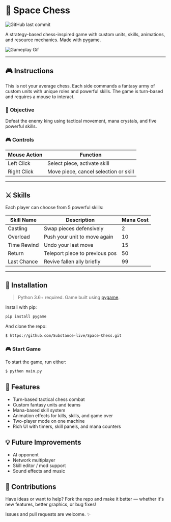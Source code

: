 # 🧠 Space Chess

![GitHub last commit](https://img.shields.io/github/last-commit/Substance-live/Space-Chess)

A strategy-based chess-inspired game with custom units, skills, animations, and resource mechanics. Made with pygame.

![Gameplay Gif](your_gif_link_here.gif)

---

## 🎮 Instructions

This is not your average chess. Each side commands a fantasy army of custom units with unique roles and powerful skills. The game is turn-based and requires a mouse to interact.

### 🧩 Objective
Defeat the enemy king using tactical movement, mana crystals, and five powerful skills.

### 🎮 Controls
| Mouse Action     | Function                              |
|------------------|---------------------------------------|
| Left Click       | Select piece, activate skill          |
| Right Click      | Move piece, cancel selection or skill |

---

## ⚔️ Skills

Each player can choose from 5 powerful skills:

| Skill Name         | Description                 | Mana Cost |
|--------------------|-----------------------------|-----------|
| Castling           | Swap pieces defensively     | 2         |
| Overload           | Push your unit to move again| 10        |
| Time Rewind        | Undo your last move         | 15        |
| Return             | Teleport piece to previous pos| 50      |
| Last Chance        | Revive fallen ally briefly  | 99        |

---

## 🧪 Installation

> Python 3.6+ required. Game built using [pygame](https://www.pygame.org/).

Install with pip:
``` bash
pip install pygame
```

And clone the repo:

``` bash
$ https://github.com/Substance-live/Space-Chess.git
```

### 🎮 Start Game
To start the game, run either:
```bash
$ python main.py
```

## 🧠 Features
* Turn-based tactical chess combat
* Custom fantasy units and teams
* Mana-based skill system
* Animation effects for kills, skills, and game over
* Two-player mode on one machine
* Rich UI with timers, skill panels, and mana counters

## 💡 Future Improvements
- AI opponent
- Network multiplayer
- Skill editor / mod support
- Sound effects and music

## 🤝 Contributions
Have ideas or want to help? Fork the repo and make it better — whether it's new features, better graphics, or bug fixes!

Issues and pull requests are welcome. ✨

